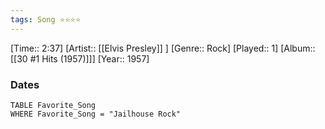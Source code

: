 ```yaml
---
tags: Song ⭐⭐⭐⭐ 
---
```

[Time:: 2:37]
[Artist:: [[Elvis Presley]] ]
[Genre:: Rock]
[Played:: 1]
[Album:: [[30 #1 Hits (1957)]]]
[Year:: 1957]
### Dates
````dataview
TABLE Favorite_Song
WHERE Favorite_Song = "Jailhouse Rock"
````